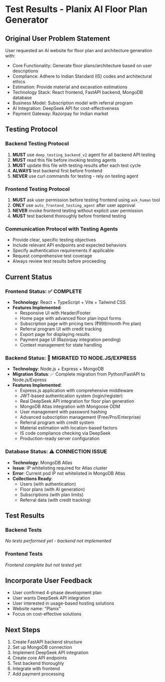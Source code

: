 # Test Results - Planix AI Floor Plan Generator

## Original User Problem Statement
User requested an AI website for floor plan and architecture generation with:
- Core Functionality: Generate floor plans/architecture based on user descriptions
- Compliance: Adhere to Indian Standard (IS) codes and architectural ethics
- Estimation: Provide material and excavation estimations
- Technology Stack: React frontend, FastAPI backend, MongoDB database
- Business Model: Subscription model with referral program
- AI Integration: DeepSeek API for cost-effectiveness
- Payment Gateway: Razorpay for Indian market

## Testing Protocol

### Backend Testing Protocol
1. **MUST** use `deep_testing_backend_v2` agent for all backend API testing
2. **MUST** read this file before invoking testing agents
3. **MUST** update this file with testing results after each test cycle
4. **ALWAYS** test backend first before frontend
5. **NEVER** use curl commands for testing - rely on testing agent

### Frontend Testing Protocol
1. **MUST** ask user permission before testing frontend using `ask_human` tool
2. **ONLY** use `auto_frontend_testing_agent` after user approval
3. **NEVER** invoke frontend testing without explicit user permission
4. **MUST** test backend thoroughly before frontend testing

### Communication Protocol with Testing Agents
- Provide clear, specific testing objectives
- Include relevant API endpoints and expected behaviors
- Specify authentication requirements if applicable
- Request comprehensive test coverage
- Always review test results before proceeding

## Current Status

### Frontend Status: ✅ COMPLETE
- **Technology**: React + TypeScript + Vite + Tailwind CSS
- **Features Implemented**:
  - Responsive UI with Header/Footer
  - Home page with advanced floor plan input forms
  - Subscription page with pricing tiers (₹999/month Pro plan)
  - Referral program UI with credit tracking
  - Export page for displaying results
  - Payment page UI (Razorpay integration pending)
  - Context management for state handling

### Backend Status: 🔄 MIGRATED TO NODE.JS/EXPRESS
- **Technology**: Node.js + Express + MongoDB
- **Migration Status**: ✅ Complete migration from Python/FastAPI to Node.js/Express
- **Features Implemented**:
  - Express.js application with comprehensive middleware
  - JWT-based authentication system (login/register)
  - Real DeepSeek API integration for floor plan generation
  - MongoDB Atlas integration with Mongoose ODM
  - User management with password hashing
  - Advanced subscription management (Free/Pro/Enterprise)
  - Referral program with credit system
  - Material estimation with location-based factors
  - IS code compliance checking via DeepSeek
  - Production-ready server configuration

### Database Status: ⚠️  CONNECTION ISSUE
- **Technology**: MongoDB Atlas
- **Issue**: IP whitelisting required for Atlas cluster
- **Error**: Current pod IP not whitelisted in MongoDB Atlas
- **Collections Ready**:
  - Users (with authentication)
  - Floor plans (with AI generation)
  - Subscriptions (with plan limits)
  - Referral data (with credit tracking)

## Test Results

### Backend Tests
*No tests performed yet - backend not implemented*

### Frontend Tests
*Frontend complete but not tested yet*

## Incorporate User Feedback
- User confirmed 4-phase development plan
- User wants DeepSeek API integration
- User interested in usage-based hosting solutions
- Website name: "Planix"
- Focus on cost-effective solutions

## Next Steps
1. Create FastAPI backend structure
2. Set up MongoDB connection
3. Implement DeepSeek API integration
4. Create core API endpoints
5. Test backend thoroughly
6. Integrate with frontend
7. Add payment processing
